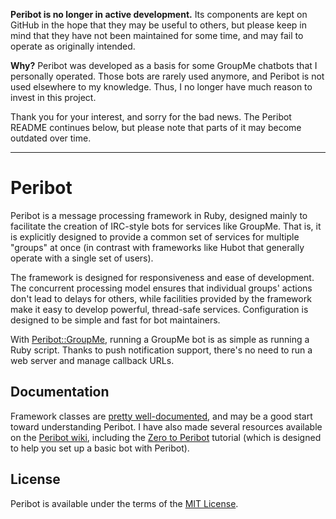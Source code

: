 **Peribot is no longer in active development.** Its components are kept on
GitHub in the hope that they may be useful to others, but please keep in mind
that they have not been maintained for some time, and may fail to operate as
originally intended.

**Why?** Peribot was developed as a basis for some GroupMe chatbots that I
personally operated. Those bots are rarely used anymore, and Peribot is not
used elsewhere to my knowledge. Thus, I no longer have much reason to invest in
this project.

Thank you for your interest, and sorry for the bad news. The Peribot README
continues below, but please note that parts of it may become outdated over
time.

---

# Peribot

Peribot is a message processing framework in Ruby, designed mainly to
facilitate the creation of IRC-style bots for services like GroupMe. That is,
it is explicitly designed to provide a common set of services for multiple
"groups" at once (in contrast with frameworks like Hubot that generally operate
with a single set of users).

The framework is designed for responsiveness and ease of development. The
concurrent processing model ensures that individual groups' actions don't lead
to delays for others, while facilities provided by the framework make it easy
to develop powerful, thread-safe services. Configuration is designed to be
simple and fast for bot maintainers.

With [Peribot::GroupMe](https://github.com/ahamlinman/peribot-groupme), running
a GroupMe bot is as simple as running a Ruby script. Thanks to push
notification support, there's no need to run a web server and manage callback
URLs.

## Documentation

Framework classes are [pretty
well-documented](http://www.rubydoc.info/github/ahamlinman/peribot/master), and
may be a good start toward understanding Peribot. I have also made several
resources available on the [Peribot
wiki](https://github.com/ahamlinman/peribot/wiki), including the [Zero to
Peribot](https://github.com/ahamlinman/peribot/wiki/Zero-to-Peribot) tutorial
(which is designed to help you set up a basic bot with Peribot).

## License

Peribot is available under the terms of the [MIT
License](http://opensource.org/licenses/MIT).

